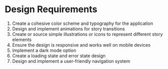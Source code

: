 # Design Requirements

1. Create a cohesive color scheme and typography for the application
2. Design and implement animations for story transitions
3. Create or source simple illustrations or icons to represent different story elements
4. Ensure the design is responsive and works well on mobile devices
5. Implement a dark mode option
6. Create a loading state and error state design
7. Design and implement a user-friendly navigation system